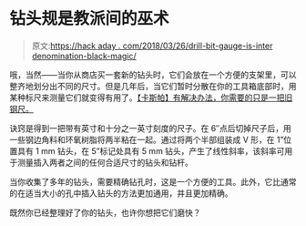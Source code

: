 # 钻头规是教派间的巫术

> 原文:[https://hack aday . com/2018/03/26/drill-bit-gauge-is-inter denomination-black-magic/](https://hackaday.com/2018/03/26/drill-bit-gauge-is-interdenominational-black-magic/)

哦，当然——当你从商店买一套新的钻头时，它们会放在一个方便的支架里，可以整齐地划分出不同的尺寸。但是几年后，当它们暂时分散在你的工具箱底部时，用某种标尺来测量它们就变得有用了。[【卡斯帕】有解决办法，你需要的只是一把旧钢尺。](http://www.instructables.com/id/Drill-Bit-Gauge-From-12-Inch-Steel-Ruler/)

诀窍是得到一把带有英寸和十分之一英寸刻度的尺子。在 6″点后切掉尺子后，用一些钢边角料和环氧树脂将两半粘在一起。通过将两个半部组装成 V 形，在 1”位置具有 1 mm 钻头，在 5”标记处具有 5 mm 钻头，产生了线性斜率，该斜率可用于测量插入两者之间的任何合适尺寸的钻头和钻杆。

当你收集了多年的钻头，需要精确钻孔时，这是一个方便的工具。此外，它比通常的在适当大小的孔中插入钻头的方法更加通用，并且更加精确。

既然你已经整理好了你的钻头，也许你想把它们磨快？